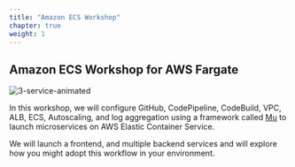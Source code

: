 ```yaml
---
title: "Amazon ECS Workshop"
chapter: true
weight: 1
---
```


## Amazon ECS Workshop for AWS Fargate

![3-service-animated](images/3-service-animated.gif)

In this workshop, we will configure GitHub, CodePipeline, CodeBuild, VPC, ALB, ECS,
Autoscaling, and log aggregation using a framework called [Mu](https://getmu.io) to
launch microservices on AWS Elastic Container Service.

We will launch a frontend, and multiple backend services and will explore how you
might adopt this workflow in your environment.
